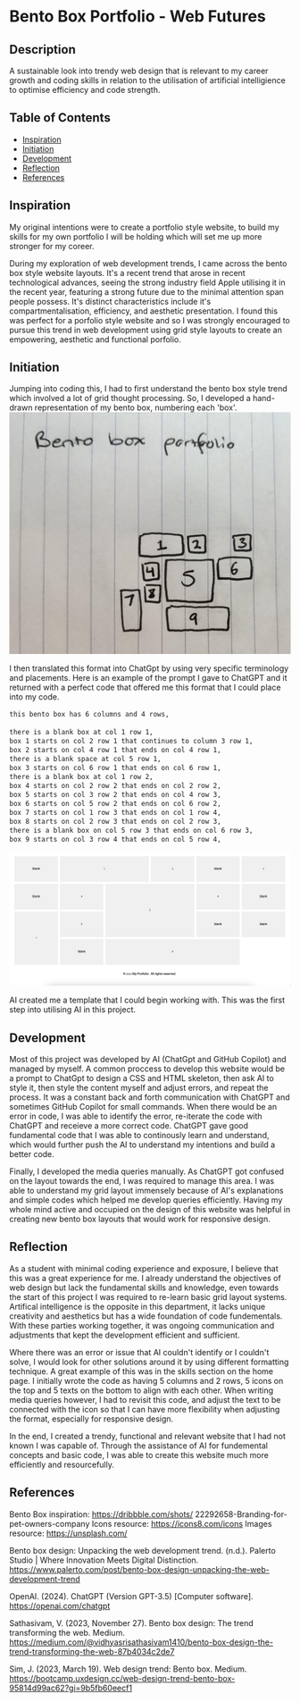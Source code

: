 # Bento Box Portfolio - Web Futures

## Description

A sustainable look into trendy web design that is relevant to my career growth and coding skills in relation to the utilisation of artificial intelligience to optimise efficiency and code strength.

## Table of Contents

- [Inspiration](#inspiration)
- [Initiation](#initiation)
- [Development](#Development)
- [Reflection](#Reflection)
- [References](#References)

## Inspiration

My original intentions were to create a portfolio style website, to build my skills for my own portfolio I will be holding which will set me up more stronger for my coreer.

During my exploration of web development trends, I came across the bento box style website layouts. It's a recent trend that arose in recent technological advances, seeing the strong industry field Apple utilising it in the recent year, featuring a strong future due to the minimal attention span people possess. It's distinct characteristics include it's compartmentalisation, efficiency, and aesthetic presentation. I found this was perfect for a porfolio style website and so I was strongly encouraged to pursue this trend in web development using grid style layouts to create an empowering, aesthetic and functional porfolio.

## Initiation

Jumping into coding this, I had to first understand the bento box style trend which involved a lot of grid thought processing. So, I developed a hand-drawn representation of my bento box, numbering each 'box'.
![Bento Box Drawing](assets/images/bentoboxdrawing.jpg)

I then translated this format into ChatGpt by using very specific terminology and placements. Here is an example of the prompt I gave to ChatGPT and it returned with a perfect code that offered me this format that I could place into my code.

    this bento box has 6 columns and 4 rows, 

    there is a blank box at col 1 row 1,
    box 1 starts on col 2 row 1 that continues to column 3 row 1,
    box 2 starts on col 4 row 1 that ends on col 4 row 1,
    there is a blank space at col 5 row 1,
    box 3 starts on col 6 row 1 that ends on col 6 row 1,
    there is a blank box at col 1 row 2,
    box 4 starts on col 2 row 2 that ends on col 2 row 2,
    box 5 starts on col 3 row 2 that ends on col 4 row 3,
    box 6 starts on col 5 row 2 that ends on col 6 row 2,
    box 7 starts on col 1 row 3 that ends on col 1 row 4,
    box 8 starts on col 2 row 3 that ends on col 2 row 3,
    there is a blank box on col 5 row 3 that ends on col 6 row 3,
    box 9 starts on col 3 row 4 that ends on col 5 row 4,

![Bento Box Code Result](assets/images/coderesults.png)

AI created me a template that I could begin working with. This was the first step into utilising AI in this project.

## Development

Most of this project was developed by AI (ChatGpt and GitHub Copilot) and managed by myself. A common proccess to develop this website would be a prompt to ChatGpt to design a CSS and HTML skeleton, then ask AI to style it, then style the content myself and adjust errors, and repeat the process. It was a constant back and forth communication with ChatGPT and sometimes GitHub Copilot for small commands. When there would be an error in code, I was able to identify the error, re-iterate the code with ChatGPT and receieve a more correct code. ChatGPT gave good fundamental code that I was able to continously learn and understand, which would further push the AI to understand my intentions and build a better code.


Finally, I developed the media queries manually. As ChatGPT got confused on the layout towards the end, I was required to manage this area. I was able to understand my grid layout immensely because of AI's explanations and simple codes which helped me develop queries efficiently. Having my whole mind active and occupied on the design of this website was helpful in creating new bento box layouts that would work for responsive design.

## Reflection

As a student with minimal coding experience and exposure, I believe that this was a great experience for me. I already understand the objectives of web design but lack the fundamental skills and knowledge, even towards the start of this project I was required to re-learn basic grid layout systems. Artifical intelligence is the opposite in this department, it lacks unique creativity and aesthetics but has a wide foundation of code fundementals. With these parties working together, it was ongoing communication and adjustments that kept the development efficient and sufficient.

Where there was an error or issue that AI couldn't identify or I couldn't solve, I would look for other solutions around it by using different formatting technique. A great example of this was in the skills section on the home page. I initially wrote the code as having 5 columns and 2 rows, 5 icons on the top and 5 texts on the bottom to align with each other. When writing media queries however, I had to revisit this code, and adjust the text to be connected with the icon so that I can have more flexibility when adjusting the format, especially for responsive design.

In the end, I created a trendy, functional and relevant website that I had not known I was capable of. Through the assistance of AI for fundemental concepts and basic code, I was able to create this website much more efficiently and resourcefully.

## References

Bento Box inspiration: https://dribbble.com/shots/
22292658-Branding-for-pet-owners-company
Icons resource: https://icons8.com/icons
Images resource: https://unsplash.com/

Bento box design: Unpacking the web development trend. (n.d.). Palerto Studio | Where Innovation Meets Digital Distinction. https://www.palerto.com/post/bento-box-design-unpacking-the-web-development-trend

OpenAI. (2024). ChatGPT (Version GPT-3.5) [Computer software]. https://openai.com/chatgpt

Sathasivam, V. (2023, November 27). Bento box design: The trend transforming the web. Medium. https://medium.com/@vidhyasrisathasivam1410/bento-box-design-the-trend-transforming-the-web-87b4034c2de7

Sim, J. (2023, March 19). Web design trend: Bento box. Medium. https://bootcamp.uxdesign.cc/web-design-trend-bento-box-95814d99ac62?gi=9b5fb60eecf1
